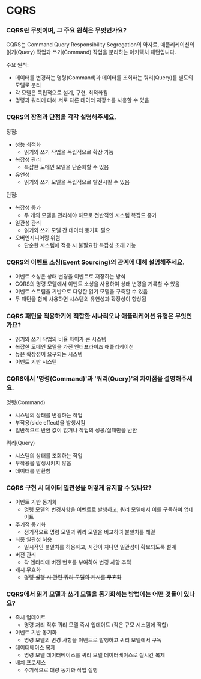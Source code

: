 # CQRS
### CQRS란 무엇이며, 그 주요 원칙은 무엇인가요?

CQRS는 Command Query Responsibility Segregation의 약자로, 애플리케이션의 읽기(Query) 작업과 쓰기(Command) 작업을 분리하는 아키텍처 패턴입니다.

주요 원칙:

- 데이터를 변경하는 명령(Command)과 데이터를 조회하는 쿼리(Query)를 별도의 모델로 분리
- 각 모델은 독립적으로 설계, 구현, 최적화됨
- 명령과 쿼리에 대해 서로 다른 데이터 저장소를 사용할 수 있음

### CQRS의 장점과 단점을 각각 설명해주세요.

장점:

- 성능 최적화
    - 읽기와 쓰기 작업을 독립적으로 확장 가능
- 복잡성 관리
    - 복잡한 도메인 모델을 단순화할 수 있음
- 유연성
    - 읽기와 쓰기 모델을 독립적으로 발전시킬 수 있음

단점:

- 복잡성 증가
    - 두 개의 모델을 관리해야 하므로 전반적인 시스템 복잡도 증가
- 일관성 관리
    - 읽기와 쓰기 모델 간 데이터 동기화 필요
- 오버엔지니어링 위험
    - 단순한 시스템에 적용 시 불필요한 복잡성 초래 가능

### CQRS와 이벤트 소싱(Event Sourcing)의 관계에 대해 설명해주세요.

- 이벤트 소싱은 상태 변경을 이벤트로 저장하는 방식
- CQRS의 명령 모델에서 이벤트 소싱을 사용하여 상태 변경을 기록할 수 있음
- 이벤트 스트림을 기반으로 다양한 읽기 모델을 구축할 수 있음
- 두 패턴을 함께 사용하면 시스템의 유연성과 확장성이 향상됨

### CQRS 패턴을 적용하기에 적합한 시나리오나 애플리케이션 유형은 무엇인가요?

- 읽기와 쓰기 작업의 비율 차이가 큰 시스템
- 복잡한 도메인 모델을 가진 엔터프라이즈 애플리케이션
- 높은 확장성이 요구되는 시스템
- 이벤트 기반 시스템

### CQRS에서 '명령(Command)'과 '쿼리(Query)'의 차이점을 설명해주세요.

명령(Command)

- 시스템의 상태를 변경하는 작업
- 부작용(side effect)을 발생시킴
- 일반적으로 반환 값이 없거나 작업의 성공/실패만을 반환

쿼리(Query)

- 시스템의 상태를 조회하는 작업
- 부작용을 발생시키지 않음
- 데이터를 반환함

### CQRS 구현 시 데이터 일관성을 어떻게 유지할 수 있나요?

- 이벤트 기반 동기화
    - 명령 모델의 변경사항을 이벤트로 발행하고, 쿼리 모델에서 이를 구독하여 업데이트
- 주기적 동기화
    - 정기적으로 명령 모델과 쿼리 모델을 비교하여 불일치를 해결
- 최종 일관성 허용
    - 일시적인 불일치를 허용하고, 시간이 지나면 일관성이 확보되도록 설계
- 버전 관리
    - 각 엔티티에 버전 번호를 부여하여 변경 사항 추적
- ~~캐시 무효화~~
    - ~~명령 실행 시 관련 쿼리 모델의 캐시를 무효화~~

### CQRS에서 읽기 모델과 쓰기 모델을 동기화하는 방법에는 어떤 것들이 있나요?

- 즉시 업데이트
    - 명령 처리 직후 쿼리 모델 즉시 업데이트 (작은 규모 시스템에 적합)
- 이벤트 기반 동기화
    - 명령 모델의 변경 사항을 이벤트로 발행하고 쿼리 모델에서 구독
- 데이터베이스 복제
    - 명령 모델 데이터베이스를 쿼리 모델 데이터베이스로 실시간 복제
- 배치 프로세스
    - 주기적으로 대량 동기화 작업 실행
